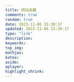 ```yaml
---
title: 网站收藏
comments: true
random: true
date: 2023-11-06 15:30:17
updated: 2023-11-06 15:30:17
type: "link"
description:
keywords:
top_img:
mathjax:
katex:
aside:
aplayer:
highlight_shrink:
---
```

